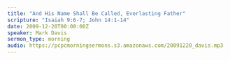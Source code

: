 ```yaml
---
title: "And His Name Shall Be Called, Everlasting Father"
scripture: "Isaiah 9:6-7; John 14:1-14"
date: 2009-12-20T00:00:00Z
speaker: Mark Davis
sermon_type: morning
audio: https://pcpcmorningsermons.s3.amazonaws.com/20091220_davis.mp3 
---
```



